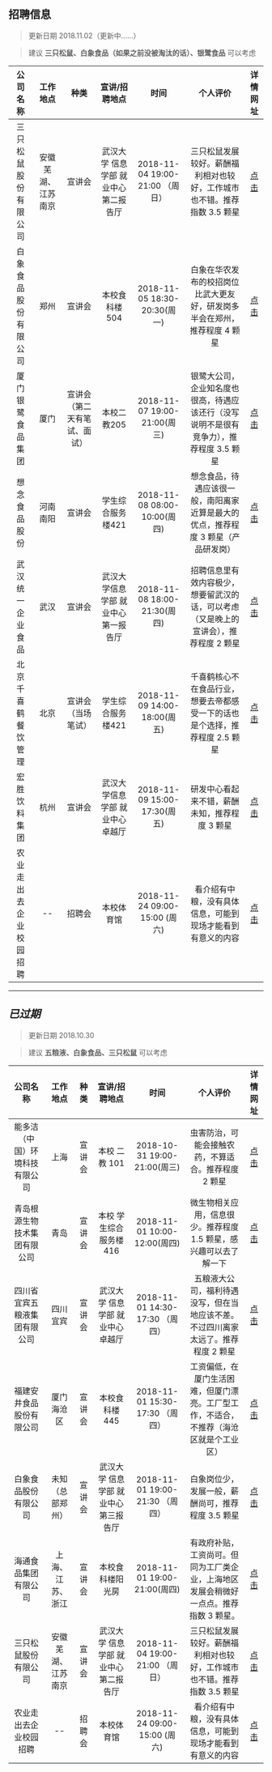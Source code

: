 ## 招聘信息
> 更新日期 2018.11.02（更新中……）   

> 建议 **三只松鼠、白象食品（如果之前没被淘汰的话）、银鹭食品** 可以考虑         

公司名称|工作地点|种类|宣讲/招聘地点|时间|个人评价|详情网址
:--:|:--:|:--:|:--:|:--:|:--:|:--:
三只松鼠股份有限公司|安徽芜湖、江苏南京|宣讲会|武汉大学 信息学部 就业中心第二报告厅|2018-11-04 19:00-21:00 （周日）|三只松鼠发展较好。薪酬福利相对也较好，工作城市也不错。推荐指数 3.5 颗星|[点击][6]
白象食品股份有限公司|郑州|宣讲会|本校食科楼 504|2018-11-05 18:30-20:30(周一)|白象在华农发布的校招岗位比武大更友好，研发岗多半会在郑州，推荐程度 4 颗星|[点击][101]
厦门银鹭食品集团|厦门|宣讲会（第二天有笔试、面试）|本校二教205|2018-11-07 19:00-21:00(周三)|银鹭大公司，企业知名度也很高，待遇应该还行（没写说明不是很有竞争力），推荐程度 3.5 颗星|[点击][102]
想念食品股份|河南南阳|宣讲会|学生综合服务楼421|2018-11-08 08:00-10:00(周四)|想念食品，待遇应该很一般，南阳离家近算是最大的优点，推荐程度 3 颗星（产品研发岗）|[点击][103]
武汉统一企业食品|武汉|宣讲会|武汉大学信息学部 就业中心第一报告厅|2018-11-08 18:00-21:30(周四)|招聘信息里有效内容极少，想要留武汉的话，可以考虑（又是晚上的宣讲会），推荐程度 2 颗星|[点击][105]
北京千喜鹤餐饮管理|北京|宣讲会（当场笔试）|学生综合服务楼421|2018-11-09 14:00-18:00(周五)|千喜鹤核心不在食品行业，想要去帝都感受一下的话也是个选择，推荐程度 2.5 颗星|[点击][104]
宏胜饮料集团|杭州|宣讲会|武汉大学信息学部 就业中心卓越厅|2018-11-09 15:00-17:30(周五)|研发中心看起来不错，薪酬未知，推荐程度 3 颗星|[点击][106]
农业走出去企业校园招聘|--|招聘会|本校体育馆|2018-11-24 09:00-15:00 (周六)|看介绍有中粮，没有具体信息，可能到现场才能看到有意义的内容|[点击][5]


--- 
*已过期*       
---         

> 更新日期 2018.10.30   

> 建议 **五粮液、白象食品、三只松鼠** 可以考虑         

公司名称|工作地点|种类|宣讲/招聘地点|时间|个人评价|详情网址
:--:|:--:|:--:|:--:|:--:|:--:|:--:
能多洁（中国）环境科技有限公司|上海|宣讲会|本校 二教 101|2018-10-31 19:00-21:00(周三)|虫害防治，可能会接触农药，不算适合。推荐程度 2 颗星|[点击][7]
青岛根源生物技术集团有限公司|青岛|宣讲会|本校 学生综合服务楼416|2018-11-01 10:00-12:00(周四)|微生物相关应用，信息很少。推荐程度 1.5 颗星，感兴趣可以去了解一下|[点击][8]
四川省宜宾五粮液集团有限公司|四川 宜宾|宣讲会|武汉大学 信息学部 就业中心卓越厅|2018-11-01 14:30-17:30 （周四）|五粮液大公司，福利待遇没写，但在当地应该不差。不过四川离家太远了。推荐程度 2 颗星|[点击][2]
福建安井食品股份有限公司|厦门海沧区|宣讲会|本校食科楼445|2018-11-01 15:30-17:30 （周四）|工资偏低，在厦门生活困难，但厦门漂亮。工厂型工作，不适合，不推荐（海沧区就是个工业区）|[点击][1]
白象食品股份有限公司|未知（总部郑州）|宣讲会|武汉大学 信息学部 就业中心第三报告厅|2018-11-01 19:00-21:30 （周四）|白象岗位少，发展一般，薪酬尚可，推荐程度 3.5 颗星|[点击][4]
海通食品集团有限公司|上海、江苏、浙江|宣讲会|本校食科楼阳光房|2018-11-01 19:00-21:00(周四)|有政府补贴，工资尚可。但同为工厂类企业，上海地区发展会稍微好一点点。推荐指数 3 颗星。|[点击][3]
三只松鼠股份有限公司|安徽芜湖、江苏南京|宣讲会|武汉大学 信息学部 就业中心第二报告厅|2018-11-04 19:00-21:00 （周日）|三只松鼠发展较好。薪酬福利相对也较好，工作城市也不错。推荐指数 3.5 颗星|[点击][6]
农业走出去企业校园招聘|--|招聘会|本校体育馆|2018-11-24 09:00-15:00 (周六)|看介绍有中粮，没有具体信息，可能到现场才能看到有意义的内容|[点击][5]


[1]:http://yjsjob.91wllm.com/teachin/view/id/87955
[2]: http://www.xsjy.whu.edu.cn/zftal-web/zfjy!wzxx/zfjy!wzxx!whdx10486/xjhxx_ckXjhxx.html?sqbh=0a16b62bca752e3d039bf156add4185c
[3]: http://yjsjob.91wllm.com/teachin/view/id/82660
[4]: http://www.xsjy.whu.edu.cn/zftal-web/zfjy!wzxx/zfjy!wzxx!whdx10486/xjhxx_ckXjhxx.html?sqbh=fabe3441e3a87302d267ee850cf73b4f
[5]: http://hzau.91wllm.com/jobfair/view/id/34581
[6]: http://www.xsjy.whu.edu.cn/zftal-web/zfjy!wzxx/zfjy!wzxx!whdx10486/xjhxx_ckXjhxx.html?sqbh=66eb0e6d619c2ce4cc0766c346d10051
[7]: http://hzau.91wllm.com/teachin/view/id/82963
[8]: http://hzau.91wllm.com/teachin/view/id/80195
[101]: http://yjsjob.91wllm.com/teachin/view/id/87956
[102]: http://hzau.91wllm.com/teachin/view/id/83528
[103]: http://hzau.91wllm.com/teachin/view/id/88149
[104]: http://hzau.91wllm.com/teachin/view/id/82328
[105]: http://www.xsjy.whu.edu.cn/zftal-web/zfjy!wzxx/zfjy!wzxx!whdx10486/xjhxx_ckXjhxx.html?sqbh=bb82758ecea767e774e033408e13b12e
[106]: http://www.xsjy.whu.edu.cn/zftal-web/zfjy!wzxx/zfjy!wzxx!whdx10486/xjhxx_ckXjhxx.html?sqbh=2c80f5dae8f26c147048e48687f0c7df